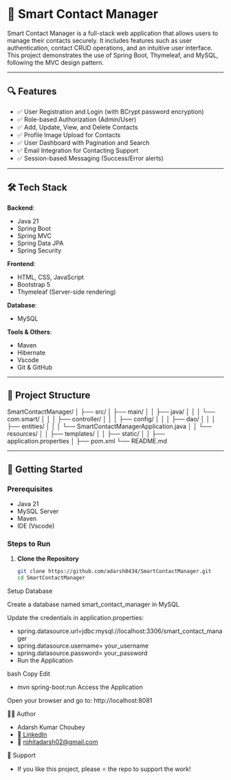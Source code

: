 # 📇 Smart Contact Manager

Smart Contact Manager is a full-stack web application that allows users to manage their contacts securely. It includes features such as user authentication, contact CRUD operations, and an intuitive user interface. This project demonstrates the use of Spring Boot, Thymeleaf, and MySQL, following the MVC design pattern.

---

## 🔍 Features

- ✅ User Registration and Login (with BCrypt password encryption)
- ✅ Role-based Authorization (Admin/User)
- ✅ Add, Update, View, and Delete Contacts
- ✅ Profile Image Upload for Contacts
- ✅ User Dashboard with Pagination and Search
- ✅ Email Integration for Contacting Support
- ✅ Session-based Messaging (Success/Error alerts)

---

## 🛠️ Tech Stack

**Backend**:
- Java 21
- Spring Boot
- Spring MVC
- Spring Data JPA
- Spring Security

**Frontend**:
- HTML, CSS, JavaScript
- Bootstrap 5
- Thymeleaf (Server-side rendering)

**Database**:
- MySQL

**Tools & Others**:
- Maven
- Hibernate
- Vscode
- Git & GitHub

---

## 📁 Project Structure

SmartContactManager/
│
├── src/
│ ├── main/
│ │ ├── java/
│ │ │ └── com.smart/
│ │ │ ├── controller/
│ │ │ ├── config/
│ │ │ ├── dao/
│ │ │ ├── entities/
│ │ │ └── SmartContactManagerApplication.java
│ │ └── resources/
│ │ ├── templates/
│ │ ├── static/
│ │ ├── application.properties
│
├── pom.xml
└── README.md

---

## 🚀 Getting Started

### Prerequisites
- Java 21
- MySQL Server
- Maven
- IDE (Vscode)

### Steps to Run

1. **Clone the Repository**
   ```bash
   git clone https://github.com/adarsh8434/SmartContactManager.git
   cd SmartContactManager
Setup Database

Create a database named smart_contact_manager in MySQL

Update the credentials in application.properties:

- spring.datasource.url=jdbc:mysql://localhost:3306/smart_contact_manager
- spring.datasource.username= your_username
- spring.datasource.password= your_password
- Run the Application

bash
Copy
Edit
- mvn spring-boot:run
Access the Application

Open your browser and go to: http://localhost:8081

🧑‍💻 Author
- Adarsh Kumar Choubey
- 🔗[ LinkedIn](https://www.linkedin.com/in/adarshku/)
- 📧 rohitadarsh02@gmail.com

🌟 Support
- If you like this project, please ⭐ the repo to support the work!

